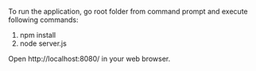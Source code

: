 To run the application, go root folder from command prompt and execute following commands:
1. npm install
2. node server.js

Open http://localhost:8080/ in your web browser.

